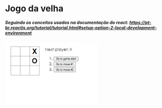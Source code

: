 # Jogo da velha
##### Seguindo os conceitos usados na documentação do react: https://pt-br.reactjs.org/tutorial/tutorial.html#setup-option-2-local-development-environment

<img src="jogo-da-velha.jfif">
